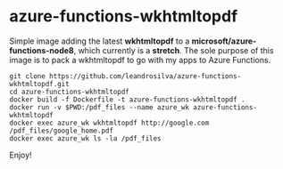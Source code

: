 # azure-functions-wkhtmltopdf

Simple image adding the latest **wkhtmltopdf** to a **microsoft/azure-functions-node8**, which currently is a **stretch**. The sole purpose of this image is to pack a wkhtmltopdf to go with my apps to Azure Functions.

    git clone https://github.com/leandrosilva/azure-functions-wkhtmltopdf.git
    cd azure-functions-wkhtmltopdf
    docker build -f Dockerfile -t azure-functions-wkhtmltopdf .
    docker run -v $PWD:/pdf_files --name azure_wk azure-functions-wkhtmltopdf
    docker exec azure_wk wkhtmltopdf http://google.com /pdf_files/google_home.pdf
    docker exec azure_wk ls -la /pdf_files

Enjoy!
